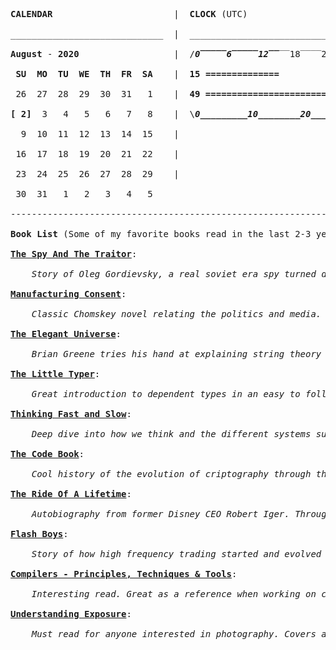 <pre><b>CALENDAR</b>                       |  <b>CLOCK</b> (UTC)

_____________________________  |  _______________________________

<b>August</b> - <b>2020</b>                  |  /<b><i>0‾‾‾‾‾6‾‾‾‾‾12‾‾</i></b>‾‾18‾‾‾‾24\ 

<b> SU  MO  TU  WE  TH  FR  SA</b>    |  <b>15 ==============          </b>|

 26  27  28  29  30  31   1    |  <b>49 ================================================            </b>|

<b>[ 2]</b>  3   4   5   6   7   8    |  \<b><i>0_________10________20________30________40________</i></b>50________60/

  9  10  11  12  13  14  15    |  

 16  17  18  19  20  21  22    |  

 23  24  25  26  27  28  29    |  

 30  31   1   2   3   4   5  

------------------------------------------------------------------

<b>Book List</b> (Some of my favorite books read in the last 2-3 years) <b><a href="https://github.com/FredericDesgreniers/FredericDesgreniers/issues/new?labels=book&title=[book%20name%20goes%20here]&body=[Any%20related%20comment%20goes%20here]">Send me a book suggestion!</a></b>

<b><a href="https://www.goodreads.com/book/show/37542581-the-spy-and-the-traitor">The Spy And The Traitor</a></b>:

    <i>Story of Oleg Gordievsky, a real soviet era spy turned double agent for MI6.</i>

<b><a href="https://www.goodreads.com/book/show/12617.Manufacturing_Consent">Manufacturing Consent</a></b>:

    <i>Classic Chomskey novel relating the politics and media. Regardless of ones opinion of Chomskey, it presents a lot of useful context and example relating to how media will shape the view of political events.</i>

<b><a href="https://www.goodreads.com/book/show/8049273-the-elegant-universe">The Elegant Universe</a></b>:

    <i>Brian Greene tries his hand at explaining string theory to the layman and he succeeds. Much of the material is up for debate, however it offers a lot of interesting knowledge relating to both the universe and the mathematics behind multi-demensional universes.</i>

<b><a href="https://www.goodreads.com/book/show/39736150-the-little-typer">The Little Typer</a></b>:

    <i>Great introduction to dependent types in an easy to follow book. Also great demonstration of the power of the Racket programming language</i>

<b><a href="https://www.goodreads.com/book/show/11468377-thinking-fast-and-slow">Thinking Fast and Slow</a></b>:

    <i>Deep dive into how we think and the different systems surrounding thinking.</i>

<b><a href="https://www.goodreads.com/book/show/17994.The_Code_Book">The Code Book</a></b>:

    <i>Cool history of the evolution of criptography through the ages and how different types of codes work and are broken. The part on the enigma machine is especially interesting.</i>

<b><a href="https://www.goodreads.com/book/show/44525305-the-ride-of-a-lifetime">The Ride Of A Lifetime</a></b>:

    <i>Autobiography from former Disney CEO Robert Iger. Through written before his retirement, it offers an insight into how to rise in a complex organization using strong relationships and motivation.</i>

<b><a href="https://www.goodreads.com/book/show/24724602-flash-boys">Flash Boys</a></b>:

    <i>Story of how high frequency trading started and evolved along with the consequences of it.</i>

<b><a href="https://www.goodreads.com/book/show/703102.Compilers">Compilers - Principles, Techniques & Tools</a></b>:

    <i>Interesting read. Great as a reference when working on compilers. Even when not in the business of implementing compilers, offers a lot of details on generally useful algorithms (especially relating to parsing techniques).</i>

<b><a href="https://www.goodreads.com/book/show/142239.Understanding_Exposure">Understanding Exposure</a></b>:

    <i>Must read for anyone interested in photography. Covers a wide range of techniques about how to shoot just about anything.</i>

</pre>